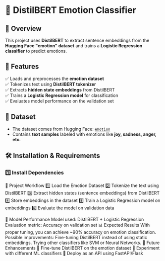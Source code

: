 # 🧠 DistilBERT Emotion Classifier  

## 🚀 Overview  
This project uses **DistilBERT** to extract sentence embeddings from the **Hugging Face "emotion" dataset** and trains a **Logistic Regression classifier** to predict emotions.  

## 📌 Features  
✅ Loads and preprocesses the **emotion dataset**  
✅ Tokenizes text using **DistilBERT tokenizer**  
✅ Extracts **hidden state embeddings** from DistilBERT  
✅ Trains a **Logistic Regression model** for classification  
✅ Evaluates model performance on the validation set  

## 📂 Dataset  
- The dataset comes from Hugging Face: [`emotion`](https://huggingface.co/datasets/emotion)  
- Contains **text samples** labeled with emotions like **joy, sadness, anger, etc.**  

## 🛠️ Installation & Requirements  

### **1️⃣ Install Dependencies**  

🎯 Project Workflow
1️⃣ Load the Emotion Dataset
2️⃣ Tokenize the text using DistilBERT
3️⃣ Extract hidden states (sentence embeddings) from DistilBERT
4️⃣ Store embeddings in the dataset
5️⃣ Train a Logistic Regression model on embeddings
6️⃣ Evaluate the model on validation data

🚀 Model Performance
Model used: DistilBERT + Logistic Regression
Evaluation metric: Accuracy on validation set
📊 Expected Results
With proper tuning, you can achieve ~90% accuracy on emotion classification.
Possible improvements:
Fine-tuning DistilBERT instead of using static embeddings.
Trying other classifiers like SVM or Neural Networks.
🤖 Future Enhancements
🔹 Fine-tune DistilBERT on the emotion dataset
🔹 Experiment with different ML classifiers
🔹 Deploy as an API using FastAPI/Flask


